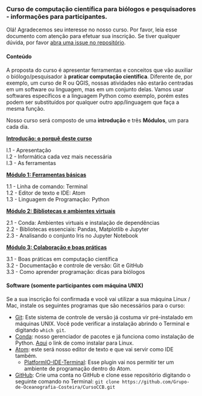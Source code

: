 ### Curso de computação científica para biólogos e pesquisadores - informações para participantes.

Olá! Agradecemos seu interesse no nosso curso. Por favor, leia esse documento com atenção para efetuar sua inscrição. Se tiver qualquer dúvida, por favor [abra uma issue no repositório](https://github.com/Grupo-de-Oceanografia-Costeira/CursoCCB/issues/new).

#### Conteúdo

A proposta do curso é apresentar ferramentas e conceitos que vão auxiliar o biólogo/pesquisador à **praticar computação científica**. Diferente de, por exemplo, um curso de R ou QGIS, nossas atividades não estarão centradas em um software ou linguagem, mas em um conjunto delas. Vamos usar softwares específicos e a linguagem Python como exemplo, porém estes podem ser substituídos por qualquer outro app/linguagem que faça a mesma função.

Nosso curso será composto de uma **introdução** e três **Módulos**, um para cada dia.

[**Introdução: o porquê deste curso**](markdown/introducao.md/)

I.1 - Apresentação  
I.2 - Informática cada vez mais necessária  
I.3 - As ferramentas

[**Módulo 1: Ferramentas básicas**](markdown/modulo_1.md)

1.1 - Linha de comando: Terminal  
1.2 - Editor de texto e IDE: Atom  
1.3 - Linguagem de Programação: Python

[**Módulo 2: Bibliotecas e ambientes virtuais**](markdown/modulo_2.md)

2.1 - Conda: Ambientes virtuais e instalação de dependências  
2.2 - Bibliotecas essenciais: Pandas, Matplotlib e Jupyter  
2.3 - Analisando o conjunto Iris no Jupyter Notebook  

[**Módulo 3: Colaboração e boas práticas**](markdown/modulo_3.md)

3.1 - Boas práticas em computação científica  
3.2 - Documentação e controle de versão: Git e GitHub  
3.3 - Como aprender programação: dicas para biólogos


#### Software (somente participantes com máquina UNIX)

Se a sua inscrição foi confirmada e você vai utilizar a sua máquina Linux / Mac, instale os seguintes programas que são necessários para o curso:

* [Git](https://git-scm.com/downloads): Este sistema de controle de versão já costuma vir pré-instalado em máquinas UNIX. Você pode verificar a instalação abrindo o Terminal e digitando ```which git```.
* [Conda](https://conda.io/docs/user-guide/install/download.html): nosso gerenciador de pacotes e já funciona como instalação de Python. [Aqui](https://docs.anaconda.com/anaconda/install/linux) o link de como instalar para Linux.
* [Atom](https://atom.io/): este será nosso editor de texto e que vai servir como IDE também.
  * [PlatformIO-IDE-Terminal](https://atom.io/packages/platformio-ide-terminal): Esse plugin vai nos permitir ter um ambiente de programação dentro do Atom.
* [GitHub](https://github.com/): Crie uma conta no GitHub e clone esse repositório digitando o seguinte comando no Terminal: ```git clone https://github.com/Grupo-de-Oceanografia-Costeira/CursoCCB.git```

